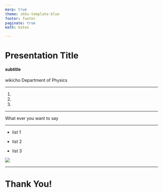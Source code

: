 ```yaml
---
marp: true
theme: skku-template-blue
footer: footer
paginate: true
math: katex

---
```

<!-- _class: lead  -->
<!-- _paginate: false-->

# Presentation Title
#### subtitle

wikicho
Department of Physics

---
<!-- _class: cont -->
<!-- _header: Page of Content -->
 
1. 

2. 

3. 


---
<!--_class: cont -->
<!-- _header: Introduction-->

What ever you want to say

---
<!-- _class: t50-i50 -->
<!-- _header: Left: Text 50% | Right : Image 50% -->

- list 1 

- list 2

- list 3

![](skku_logo.jpg)


---
<!-- _class: end -->
<!-- _paginate: false-->

# Thank You!

